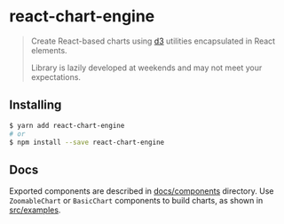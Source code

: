 # react-chart-engine

> Create React-based charts using [d3](https://d3js.org) utilities encapsulated in React elements.
>
> Library is lazily developed at weekends and may not meet your expectations.
>

## Installing

```sh
$ yarn add react-chart-engine
# or
$ npm install --save react-chart-engine
```

## Docs

Exported components are described in [docs/components](./docs/components) directory. Use `ZoomableChart` or `BasicChart` components to build charts, as shown in [src/examples](./src/examples).
